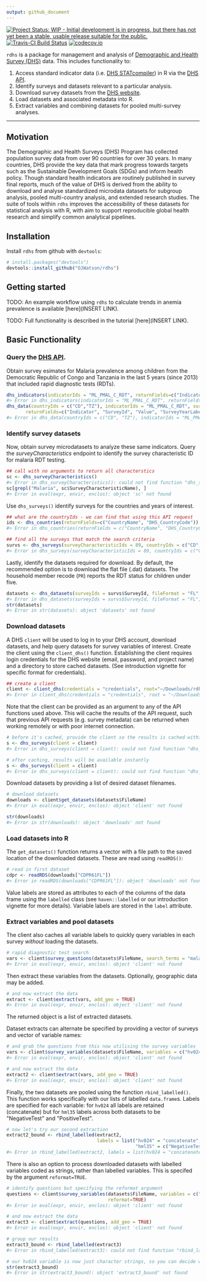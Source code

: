 ```yaml
---
output: github_document
---
```


<!-- README.md is generated from README.Rmd. Please edit that file -->



[![Project Status: WIP - Initial development is in progress, but there has not yet been a stable, usable release suitable for the public.](http://www.repostatus.org/badges/latest/wip.svg)](http://www.repostatus.org/#wip)
[![Travis-CI Build Status](https://travis-ci.org/OJWatson/rdhs.png?branch=master)](https://travis-ci.org/OJWatson/rdhs)
[![codecov.io](https://codecov.io/github/OJWatson/rdhs/coverage.svg?branch=master)](https://codecov.io/github/OJWatson/rdhs?branch=master)

`rdhs` is a package for management and analysis of [Demographic and Health Survey (DHS)](www.dhsprogram.com) data. This includes functionality to:

1. Access standard indicator data (i.e. [DHS STATcompiler](https://www.statcompiler.com/)) in R via the [DHS API](https://api.dhsprogram.com/).
1. Identify surveys and datasets relevant to a particular analysis.
1. Download survey datasets from the [DHS website](https://dhsprogram.com/data/available-datasets.cfm).
1. Load datasets and associated metadata into R.
1. Extract variables and combining datasets for pooled multi-survey analyses.

---

## Motivation

The Demographic and Health Surveys (DHS) Program has collected population survey data from over 90 countries for over 30 years. In many countries, DHS provide the key data that mark progress towards targets such as the Sustainable Development Goals (SDGs) and inform health policy. Though standard health indicators are routinely published in survey final reports, much of the value of DHS is derived from the ability to download and analyse standardized microdata datasets for subgroup analysis, pooled multi-country analysis, and extended research studies. The suite of tools within `rdhs` improves the accessibility of these datasets for statistical analysis with R, with aim to support reproducible global health research and simplify common analytical pipelines.

## Installation

Install `rdhs` from github with `devtools`:


```r
# install.packages("devtools")
devtools::install_github("OJWatson/rdhs")
```

## Getting started

TODO: An example workflow using `rdhs` to calculate trends in anemia prevalence is available [here](INSERT LINK).

TODO: Full functionality is described in the tutorial [here](INSERT LINK).

## Basic Functionality

### Query the [DHS API](https://api.dhsprogram.com/).

Obtain survey esimates for Malaria prevalence among children from the Democratic Republic of Congo and Tanzania in the last 5 years (since 2013) that included rapid diagnostic tests (RDTs).


```r
dhs_indicators(indicatorIds = "ML_PMAL_C_RDT", returnFields=c("IndicatorId", "ShortName"))
#> Error in dhs_indicators(indicatorIds = "ML_PMAL_C_RDT", returnFields = c("IndicatorId", : could not find function "dhs_indicators"
dhs_data(countryIds = c("CD","TZ"), indicatorIds = "ML_PMAL_C_RDT", surveyYearStart = 2013,
       returnFields=c("Indicator", "SurveyId", "Value", "SurveyYearLabel", "CountryName"))
#> Error in dhs_data(countryIds = c("CD", "TZ"), indicatorIds = "ML_PMAL_C_RDT", : could not find function "dhs_data"
```

### Identify survey datasets

Now, obtain survey microdatasets to analyze these same indicators. Query the *surveyCharacteristics* endpoint to identify the survey characteristic ID for malaria RDT testing.


```r
## call with no arguments to return all characterstics
sc <- dhs_surveyCharacteristics()
#> Error in dhs_surveyCharacteristics(): could not find function "dhs_surveyCharacteristics"
sc[grepl("Malaria", sc$SurveyCharacteristicName), ]
#> Error in eval(expr, envir, enclos): object 'sc' not found
```

Use `dhs_surveys()` identify surveys for the countries and years of interest.


```r
## what are the countryIds - we can find that using this API request
ids <- dhs_countries(returnFields=c("CountryName", "DHS_CountryCode"))
#> Error in dhs_countries(returnFields = c("CountryName", "DHS_CountryCode")): could not find function "dhs_countries"

## find all the surveys that match the search criteria
survs <- dhs_surveys(surveyCharacteristicIds = 89, countryIds = c("CD","TZ"), surveyYearStart = 2013)
#> Error in dhs_surveys(surveyCharacteristicIds = 89, countryIds = c("CD", : could not find function "dhs_surveys"
```
Lastly, identify the datasets required for download. By default, the recommended option is to download the flat file (.dat) datasets. The household member recode (`PR`) reports the RDT status for children under five.


```r
datasets <- dhs_datasets(surveyIds = survs$SurveyId, fileFormat = "FL", fileType = "PR")
#> Error in dhs_datasets(surveyIds = survs$SurveyId, fileFormat = "FL", fileType = "PR"): could not find function "dhs_datasets"
str(datasets)
#> Error in str(datasets): object 'datasets' not found
```

### Download datasets

A DHS `client` will be used to log in to your DHS account, download datasets, and help query datasets for survey variables of interest. Create the client using the `client_dhs()` function. Establishing the client requires login credentials for the DHS website (email, password, and project name) and a directory to store cached datasets. (See introduction vignette for specific format for credentials).


```r
## create a client
client <- client_dhs(credentials = "credentials", root="~/Downloads/rdhs_cache")
#> Error in client_dhs(credentials = "credentials", root = "~/Downloads/rdhs_cache"): could not find function "client_dhs"
```

Note that the client can be provided as an argument to any of the API functions used above. This will cache the results of the API request, such that previous API requests (e.g. survey metadata) can be returned when working remotely or with poor internet connection.


```r
# before it's cached, provide the client so the results is cached within our client
s <- dhs_surveys(client = client)
#> Error in dhs_surveys(client = client): could not find function "dhs_surveys"

# after caching, results will be available instantly
s <- dhs_surveys(client = client)
#> Error in dhs_surveys(client = client): could not find function "dhs_surveys"
```

Download datasets by providing a list of desired dataset filenames.


```r
# download datasets
downloads <- client$get_datasets(datasets$FileName)
#> Error in eval(expr, envir, enclos): object 'client' not found

str(downloads)
#> Error in str(downloads): object 'downloads' not found
```

### Load datasets into R

The `get_datasets()` function returns a vector with a file path to the saved location of the downloaded datasets. These are read using `readRDS()`:


```r
# read in first dataset
cdpr <- readRDS(downloads["CDPR61FL"])
#> Error in readRDS(downloads["CDPR61FL"]): object 'downloads' not found
```

Value labels are stored as attributes to each of the columns of the data frame using the `labelled` class (see `haven::labelled` or our introduction vignette for more details). Variable labels are stored in the `label` attribute.

### Extract variables and pool datasets

The client also caches all variable labels to quickly query variables in each survey *without* loading the datasets.


```r
# rapid diagnostic test search
vars <- client$survey_questions(datasets$FileName, search_terms = "malaria rapid test")
#> Error in eval(expr, envir, enclos): object 'client' not found
```

Then extract these variables from the datasets. Optionally, geographic data may be added.


```r
# and now extract the data
extract <- client$extract(vars, add_geo = TRUE)
#> Error in eval(expr, envir, enclos): object 'client' not found
```

The returned object is a list of extracted datasets.

Dataset extracts can alternate be specified by providing a vector of surveys and vector of variable names:


```r
# and grab the questions from this now utilising the survey variables
vars <- client$survey_variables(datasets$FileName, variables = c("hv024","hml35"))
#> Error in eval(expr, envir, enclos): object 'client' not found

# and now extract the data
extract2 <- client$extract(vars, add_geo = TRUE)
#> Error in eval(expr, envir, enclos): object 'client' not found
```

Finally, the two datasets are pooled using the function `rbind_labelled()`. This function works specifically with our lists of labelled `data.frame`s. Labels are specified for each variable: for `hv024` all labels are retained (concatenate) but for `hml35` labels across both datasets to be "NegativeTest" and "PositiveTest".


```r
# now let's try our second extraction
extract2_bound <- rbind_labelled(extract2,
                                 labels = list("hv024" = "concatenate",
                                               "hml35" = c("NegativeTest"=0, "PositiveTest"=1)))
#> Error in rbind_labelled(extract2, labels = list(hv024 = "concatenate", : could not find function "rbind_labelled"
```


There is also an option to process downloaded datasets with labelled variables coded as strings, rather than labelled variables. This is specifed by the argument `reformat=TRUE`.


```r
# identify questions but specifying the reformat argument
questions <- client$survey_variables(datasets$FileName, variables = c("hv024", "hml35"),
                                     reformat=TRUE)
#> Error in eval(expr, envir, enclos): object 'client' not found

# and now extract the data
extract3 <- client$extract(questions, add_geo = TRUE)
#> Error in eval(expr, envir, enclos): object 'client' not found

# group our results
extract3_bound <- rbind_labelled(extract3)
#> Error in rbind_labelled(extract3): could not find function "rbind_labelled"

# our hv024 variable is now just character strings, so you can decide when/how to factor/label it later
str(extract3_bound)
#> Error in str(extract3_bound): object 'extract3_bound' not found
```
